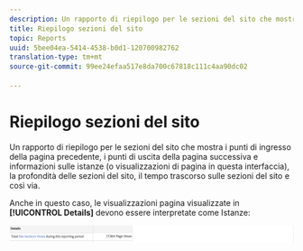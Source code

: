 ```yaml
---
description: Un rapporto di riepilogo per le sezioni del sito che mostra i punti di ingresso della pagina precedente, i punti di uscita della pagina successiva e informazioni sulle istanze (o visualizzazioni di pagina in questa interfaccia), la profondità delle sezioni del sito, il tempo trascorso sulle sezioni del sito e così via.
title: Riepilogo sezioni del sito
topic: Reports
uuid: 5bee04ea-5414-4538-b0d1-120700982762
translation-type: tm+mt
source-git-commit: 99ee24efaa517e8da700c67818c111c4aa90dc02

---
```



# Riepilogo sezioni del sito

Un rapporto di riepilogo per le sezioni del sito che mostra i punti di ingresso della pagina precedente, i punti di uscita della pagina successiva e informazioni sulle istanze (o visualizzazioni di pagina in questa interfaccia), la profondità delle sezioni del sito, il tempo trascorso sulle sezioni del sito e così via.

Anche in questo caso, le visualizzazioni pagina visualizzate in **[!UICONTROL Details]** devono essere interpretate come Istanze:

![](assets/site_sec_summ.png)

